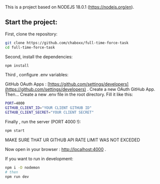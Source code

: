 This is a project based on NODEJS 18.0.1 (https://nodejs.org/en).

## Start the project:

First, clone the repository:

```bash
git clone https://github.com/chaboxx/full-time-force-task
cd full-time-force-task
```

Second, install the dependencies:

```bash
npm install
```

Third , configure .env variables:

GitHub OAuth Apps : [https://github.com/settings/developers](https://github.com/settings/developers) .
Create a new OAuth GitHub App.
Then...
Create a new .env file in the root directory.
Fill it like this:
```bash
PORT=4000
GITHUB_CLIENT_ID="YOUR CLIENT GITHUB ID"
GITHUB_CLIENT_SECRET="YOUR CLIENT SECRET"
```

Finally , run the server (PORT 4000 !):

```bash
npm start
```


MAKE SURE THAT UR GITHUB API RATE LIMIT WAS NOT EXCEDED

Now open in your browser : [http://localhost:4000](http://localhost:4000) .


If you want to run in development:

```bash
npm i -D nodemon
# then
npm run dev
```
